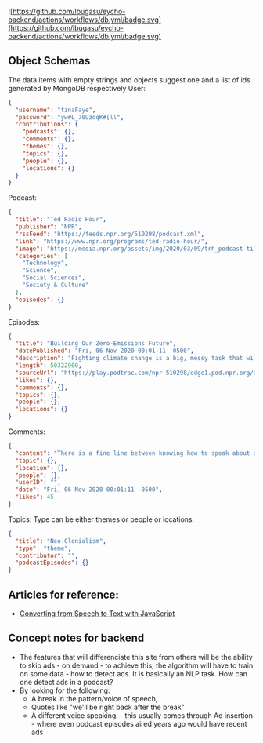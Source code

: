 ![https://github.com/lbugasu/eycho-backend/actions/workflows/db.yml/badge.svg](https://github.com/lbugasu/eycho-backend/actions/workflows/db.yml/badge.svg)

## Object Schemas

The data items with empty strings and objects suggest one and a list of ids generated by MongoDB respectively
User:

```json
{
  "username": "tinaFaye",
  "password": "yw#L_70UzdqK#[ll",
  "contributions": {
    "podcasts": {},
    "comments": {},
    "themes": {},
    "topics": {},
    "people": {},
    "locations": {}
  }
}
```

Podcast:

```json
{
  "title": "Ted Radio Hour",
  "publisher": "NPR",
  "rssFeed": "https://feeds.npr.org/510298/podcast.xml",
  "link": "https://www.npr.org/programs/ted-radio-hour/",
  "image": "https://media.npr.org/assets/img/2020/03/09/trh_podcast-tile_sq-c05fb259465d433a5cf8a21248b8fa209a6b7690.png?s=1400",
  "categories": [
    "Technology",
    "Science",
    "Social Sciences",
    "Society & Culture"
  ],
  "episodes": {}
}
```

Episodes:

```json
{
  "title": "Building Our Zero-Emissions Future",
  "datePublished": "Fri, 06 Nov 2020 00:01:11 -0500",
  "description": "Fighting climate change is a big, messy task that will take a lot of work. This hour, TED's Science Curator David Biello joins Manoush to share some promising and fascinating solutions.",
  "length": 50322900,
  "sourceUrl": "https://play.podtrac.com/npr-510298/edge1.pod.npr.org/anon.npr-podcasts/podcast/npr/ted/2020/11/20201105_ted_zero_emissions_future-eb2a2def-0491-469e-9c40-f27a162a717a.mp3?awCollectionId=510298&awEpisodeId=931842071&orgId=1&d=3152&p=510298&story=931842071&t=podcast&e=931842071&size=50322900&ft=pod&f=510298",
  "likes": {},
  "comments": {},
  "topics": {},
  "people": {},
  "locations": {}
}
```

Comments:

```json
{
  "content": "There is a fine line between knowing how to speak about death and outright manipulating the listener. I think Krista does it well in this episode",
  "topic": {},
  "location": {},
  "people": {},
  "userID": "",
  "date": "Fri, 06 Nov 2020 00:01:11 -0500",
  "likes": 45
}
```

Topics:
Type can be either themes or people or locations:

```json
{
  "title": "Neo-Clonialism",
  "type": "theme",
  "contributor": "",
  "podcastEpisodes": {}
}
```

## Articles for reference:

- [Converting from Speech to Text with JavaScript](https://tutorialzine.com/2017/08/converting-from-speech-to-text-with-javascript)

## Concept notes for backend

- The features that will differenciate this site from others will be the ability to skip ads - on demand - to achieve this, the algorithm will have to train on some data - how to detect ads.
  It is basically an NLP task. How can one detect ads in a podcast?
- By looking for the following:
  - A break in the pattern/voice of speech,
  - Quotes like "we'll be right back after the break"
  - A different voice speaking. - this usually comes through Ad insertion - where even podcast episodes aired years ago would have recent ads
